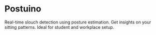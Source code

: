 # Postuino
Real-time slouch detection using posture estimation. Get insights on your sitting patterns. Ideal for student and workplace setup.
